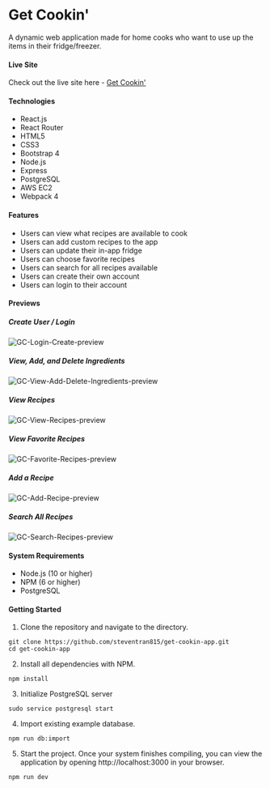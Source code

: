 # Get Cookin'
A dynamic web application made for home cooks who want to use up the items in their fridge/freezer.

#### Live Site
Check out the live site here - [Get Cookin'](https://get-cookin.steventrancodes.com)

#### Technologies
* React.js
* React Router
* HTML5
* CSS3
* Bootstrap 4
* Node.js
* Express
* PostgreSQL
* AWS EC2
* Webpack 4

#### Features
* Users can view what recipes are available to cook
* Users can add  custom recipes to the app
* Users can update their in-app fridge
* Users can choose favorite recipes
* Users can search for all recipes available
* Users can create their own account
* Users can login to their account

#### Previews

##### Create User / Login
![GC-Login-Create-preview](./server/public/images/readMeGifs/CreateAUser.gif)

##### View, Add, and Delete Ingredients
![GC-View-Add-Delete-Ingredients-preview](./server/public/images/readMeGifs/viewAddDeleteIngredients.gif)

##### View Recipes
![GC-View-Recipes-preview](./server/public/images/readMeGifs/viewARecipe.gif)

##### View Favorite Recipes
![GC-Favorite-Recipes-preview](./server/public/images/readMeGifs/viewFavorites.gif)

##### Add a Recipe
![GC-Add-Recipe-preview](./server/public/images/readMeGifs/addARecipe.gif)

##### Search All Recipes
![GC-Search-Recipes-preview](./server/public/images/readMeGifs/searchRecipes.gif)


#### System Requirements
* Node.js (10 or higher)
* NPM (6 or higher)
* PostgreSQL

#### Getting Started
1. Clone the repository and navigate to the directory.
```shell
git clone https://github.com/steventran815/get-cookin-app.git
cd get-cookin-app
```
2. Install all dependencies with NPM.
```shell
npm install
```
3. Initialize PostgreSQL server
```shell
sudo service postgresql start
```
4. Import existing example database.
```shell
npm run db:import
```
5. Start the project. Once your system finishes compiling, you can view the application by opening http://localhost:3000 in your browser.
```shell
npm run dev
```
